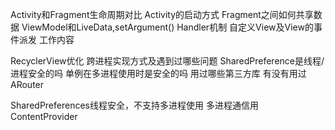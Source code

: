 Activity和Fragment生命周期对比
Activity的启动方式
Fragment之间如何共享数据 ViewModel和LiveData,setArgument()
Handler机制
自定义View及View的事件派发
工作内容

RecyclerView优化
跨进程实现方式及遇到过哪些问题
SharedPreference是线程/进程安全的吗
单例在多进程使用时是安全的吗
用过哪些第三方库
有没有用过ARouter





SharedPreferences线程安全，不支持多进程使用
多进程通信用ContentProvider





